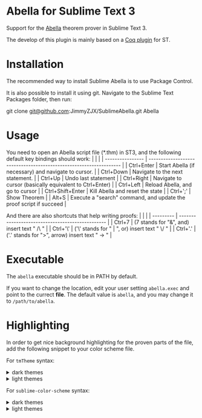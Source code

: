 Abella for Sublime Text 3
====
Support for the [Abella](https://abella-prover.org/) theorem prover in Sublime Text 3.

The develop of this plugin is mainly based on a [Coq plugin](https://github.com/whitequark/Sublime-Coq) for ST.

Installation
===
The recommended way to install Sublime Abella is to use Package Control.

It is also possible to install it using git. Navigate to the Sublime Text Packages folder, then run:

git clone git@github.com:JimmyZJX/SublimeAbella.git Abella

Usage
===
You need to open an Abella script file (*.thm) in ST3, and the following default key bindings should work:
|                  |                                                                    |
| ---------------- | ------------------------------------------------------------------ |
| Ctrl+Enter       | Start Abella (if necessary) and navigate to cursor.                 |
| Ctrl+Down        | Navigate to the next statement.                                    |
| Ctrl+Up          | Undo last statement                                                |
| Ctrl+Right       | Navigate to cursor (basically equivalent to Ctrl+Enter)            |
| Ctrl+Left        | Reload Abella, and go to cursor                                    |
| Ctrl+Shift+Enter | Kill Abella and reset the state                                    |
| Ctrl+';'         | Show Theorem                                                       |
| Alt+S            | Execute a "search" command, and update the proof script if succeed |

And there are also shortcuts that help writing proofs:
|           |                                                  |
| --------- | ------------------------------------------------ |
| Ctrl+7    | (7 stands for "&", and) insert text " /\\ "      |
| Ctrl+'\\' | ('\\' stands for " \| ", or) insert text " \\/ " |
| Ctrl+'.'  | ('.' stands for ">", arrow) insert text " -> "   |

Executable
===
The `abella` executable should be in PATH by default.

If you want to change the location, edit your user setting `abella.exec` and point to the currect **file**. The default value is `abella`, and you may change it to `/path/to/abella`.

Highlighting
====

In order to get nice background highlighting for the proven parts of the file, add the following snippet to your color scheme file.

For `tmTheme` syntax:

<details><summary>dark themes</summary><p>

```xml
<dict>
  <key>name</key>
  <string>Proven with Abella</string>
  <key>scope</key>
  <string>meta.abella.proven</string>
  <key>settings</key>
  <dict>
    <key>background</key>
    <string>#365A28</string>
    <key>foreground</key>
    <string>#51873C</string>
  </dict>
</dict>
```
</p></details>

<details><summary>light themes</summary><p>

```xml
<dict>
  <key>name</key>
  <string>Proven with Abella</string>
  <key>scope</key>
  <string>meta.abella.proven</string>
  <key>settings</key>
  <dict>
    <key>background</key>
    <string>#002800</string>
  </dict>
</dict>
```
</p></details>

For `sublime-color-scheme` syntax:

<details><summary>dark themes</summary><p>

```json
{
    "name": "Proven with Abella",
    "scope": "meta.abella.proven",
    "background": "#365A28",
    "foreground": "#51873C"
},
```
</p></details>

<details><summary>light themes</summary><p>

```json
{
    "name": "Proven with Abella",
    "scope": "meta.abella.proven",
    "background": "#002800",
},
```
</p></details>

